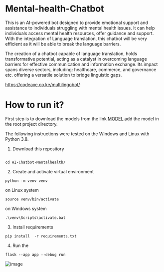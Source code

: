 # Mental-health-Chatbot 
This is an AI-powered bot designed to provide emotional support and assistance to individuals struggling with mental health issues. 
It can help individuals access mental health resources, offer guidance and support. 
With the integration of Language translation, this chatbot will be very efficient as it will be able to break the language barriers. 

The creation of a chatbot capable of language translation, holds transformative potential, acting as a catalyst in overcoming language barriers for effective communication and information exchange. 
Its impact spans diverse sectors, including: healthcare, commerce, and governance etc. offering a versatile solution to bridge linguistic gaps.

https://codeaxe.co.ke/multilingobot/
# How to run it?

First step is to download the models from the link <a href="https://drive.google.com/drive/folders/1ybwgK1XNG1wd8As0m9vjMdQfHmD6E9uk?usp=sharing"> MODEL </a> add the model in the root project directory.

The following instructions were tested on the Windows and Linux with Python 3.8.

1. Download  this repository

```

```
```
cd AI-Chatbot-Mentalhealth/
```

2. Create and activate virtual environment 

```
python -m venv venv
```
on Linux system
```
source venv/bin/activate
```
on Windows system
```
.\venv\Scripts\activate.bat
```
3. Install requirements

```
pip install  -r requirements.txt
```

4. Run the 
```
flask --app app --debug run

```


![image](https://user-images.githubusercontent.com/62094358/221975328-2c9500a6-d551-4704-8544-e60e449bcdda.png)
